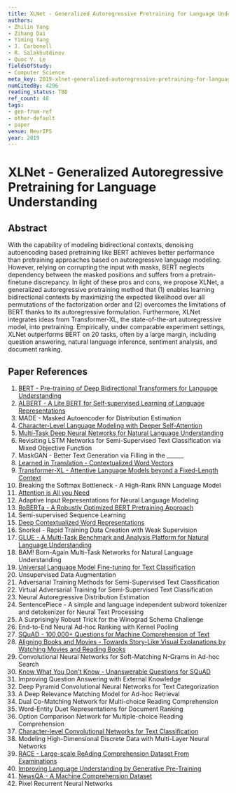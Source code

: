 ```yaml
---
title: XLNet - Generalized Autoregressive Pretraining for Language Understanding
authors:
- Zhilin Yang
- Zihang Dai
- Yiming Yang
- J. Carbonell
- R. Salakhutdinov
- Quoc V. Le
fieldsOfStudy:
- Computer Science
meta_key: 2019-xlnet-generalized-autoregressive-pretraining-for-language-understanding
numCitedBy: 4296
reading_status: TBD
ref_count: 48
tags:
- gen-from-ref
- other-default
- paper
venue: NeurIPS
year: 2019
---
```


# XLNet - Generalized Autoregressive Pretraining for Language Understanding

## Abstract

With the capability of modeling bidirectional contexts, denoising autoencoding based pretraining like BERT achieves better performance than pretraining approaches based on autoregressive language modeling. However, relying on corrupting the input with masks, BERT neglects dependency between the masked positions and suffers from a pretrain-finetune discrepancy. In light of these pros and cons, we propose XLNet, a generalized autoregressive pretraining method that (1) enables learning bidirectional contexts by maximizing the expected likelihood over all permutations of the factorization order and (2) overcomes the limitations of BERT thanks to its autoregressive formulation. Furthermore, XLNet integrates ideas from Transformer-XL, the state-of-the-art autoregressive model, into pretraining. Empirically, under comparable experiment settings, XLNet outperforms BERT on 20 tasks, often by a large margin, including question answering, natural language inference, sentiment analysis, and document ranking.

## Paper References

1. [BERT - Pre-training of Deep Bidirectional Transformers for Language Understanding](2019-bert.md)
2. [ALBERT - A Lite BERT for Self-supervised Learning of Language Representations](2020-albert-a-lite-bert-for-self-supervised-learning-of-language-representations)
3. MADE - Masked Autoencoder for Distribution Estimation
4. [Character-Level Language Modeling with Deeper Self-Attention](2019-character-level-language-modeling-with-deeper-self-attention)
5. [Multi-Task Deep Neural Networks for Natural Language Understanding](2019-multi-task-deep-neural-networks-for-natural-language-understanding)
6. Revisiting LSTM Networks for Semi-Supervised Text Classification via Mixed Objective Function
7. MaskGAN - Better Text Generation via Filling in the ______
8. [Learned in Translation - Contextualized Word Vectors](2017-learned-in-translation-contextualized-word-vectors)
9. [Transformer-XL - Attentive Language Models beyond a Fixed-Length Context](2019-transformer-xl-attentive-language-models-beyond-a-fixed-length-context)
10. Breaking the Softmax Bottleneck - A High-Rank RNN Language Model
11. [Attention is All you Need](2017-transformer.md)
12. Adaptive Input Representations for Neural Language Modeling
13. [RoBERTa - A Robustly Optimized BERT Pretraining Approach](2019-roberta-a-robustly-optimized-bert-pretraining-approach)
14. Semi-supervised Sequence Learning
15. [Deep Contextualized Word Representations](2018-deep-contextualized-word-representations)
16. Snorkel - Rapid Training Data Creation with Weak Supervision
17. [GLUE - A Multi-Task Benchmark and Analysis Platform for Natural Language Understanding](2018-glue-a-multi-task-benchmark-and-analysis-platform-for-natural-language-understanding)
18. BAM! Born-Again Multi-Task Networks for Natural Language Understanding
19. [Universal Language Model Fine-tuning for Text Classification](2018-universal-language-model-fine-tuning-for-text-classification)
20. Unsupervised Data Augmentation
21. Adversarial Training Methods for Semi-Supervised Text Classification
22. Virtual Adversarial Training for Semi-Supervised Text Classification
23. Neural Autoregressive Distribution Estimation
24. SentencePiece - A simple and language independent subword tokenizer and detokenizer for Neural Text Processing
25. A Surprisingly Robust Trick for the Winograd Schema Challenge
26. End-to-End Neural Ad-hoc Ranking with Kernel Pooling
27. [SQuAD - 100,000+ Questions for Machine Comprehension of Text](2016-squad-100-000-questions-for-machine-comprehension-of-text)
28. [Aligning Books and Movies - Towards Story-Like Visual Explanations by Watching Movies and Reading Books](2015-aligning-books-and-movies-towards-story-like-visual-explanations-by-watching-movies-and-reading-books)
29. Convolutional Neural Networks for Soft-Matching N-Grams in Ad-hoc Search
30. [Know What You Don't Know - Unanswerable Questions for SQuAD](2018-know-what-you-don-t-know-unanswerable-questions-for-squad)
31. Improving Question Answering with External Knowledge
32. Deep Pyramid Convolutional Neural Networks for Text Categorization
33. A Deep Relevance Matching Model for Ad-hoc Retrieval
34. Dual Co-Matching Network for Multi-choice Reading Comprehension
35. Word-Entity Duet Representations for Document Ranking
36. Option Comparison Network for Multiple-choice Reading Comprehension
37. [Character-level Convolutional Networks for Text Classification](2015-character-level-convolutional-networks-for-text-classification)
38. Modeling High-Dimensional Discrete Data with Multi-Layer Neural Networks
39. [RACE - Large-scale ReAding Comprehension Dataset From Examinations](2017-race-large-scale-reading-comprehension-dataset-from-examinations)
40. [Improving Language Understanding by Generative Pre-Training](2018-improving-language-understanding-by-generative-pre-training)
41. [NewsQA - A Machine Comprehension Dataset](2017-newsqa-a-machine-comprehension-dataset)
42. Pixel Recurrent Neural Networks
